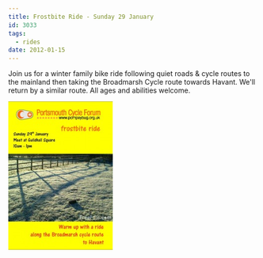 ```yaml
---
title: Frostbite Ride - Sunday 29 January
id: 3033
tags:
  - rides
date: 2012-01-15
---
```

Join us for a winter family bike ride following quiet roads &amp; cycle routes to the mainland then taking the Broadmarsh Cycle route towards Havant. We'll return by a similar route. All ages and abilities welcome.

[![Frostbite Ride on Sunday 29 January](/public/assets/frostbite-ride-pdf-211x300.jpg)](/assets/frostbite-ride-pdf.jpg)
